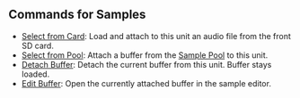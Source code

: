 ## Commands for Samples

* [Select from Card](/er-301/samples/sample-commands#select-from-card): Load and attach to this unit an audio file from the front SD card.
* [Select from Pool](/er-301/samples/sample-commands#select-from-pool): Attach a buffer from the [Sample Pool](/er-301/samples/sample-pool) to this unit.
* [Detach Buffer](/er-301/samples/sample-commands#detach-buffer): Detach the current buffer from this unit.  Buffer stays loaded.
* [Edit Buffer](/er-301/samples/sample-commands#edit-buffer): Open the currently attached buffer in the sample editor.
